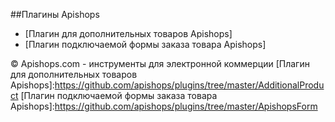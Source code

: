 ##Плагины Apishops


  - [Плагин для дополнительных товаров Apishops]
  - [Плагин подключаемой формы заказа товара Apishops]


© Apishops.com - инструменты для электронной коммерции 
[Плагин для дополнительных товаров Apishops]:https://github.com/apishops/plugins/tree/master/AdditionalProduct
[Плагин подключаемой формы заказа товара Apishops]:https://github.com/apishops/plugins/tree/master/ApishopsForm